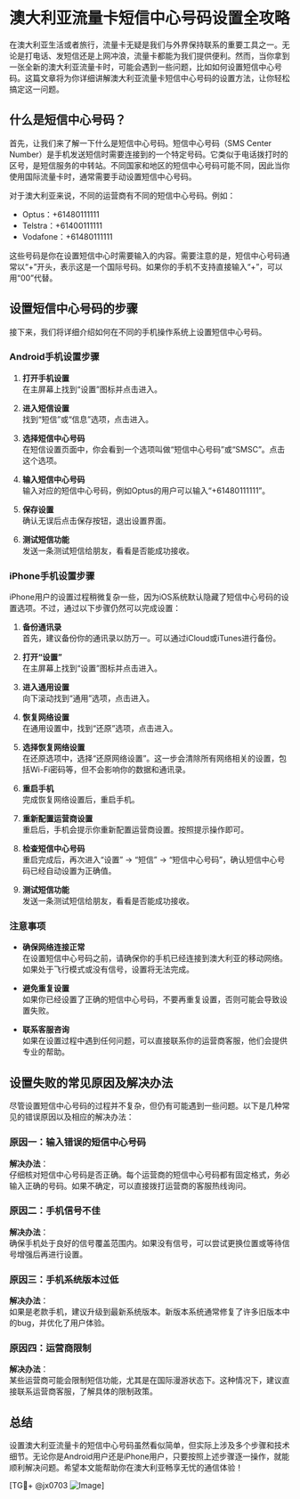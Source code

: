 # 澳大利亚流量卡短信中心号码设置全攻略

在澳大利亚生活或者旅行，流量卡无疑是我们与外界保持联系的重要工具之一。无论是打电话、发短信还是上网冲浪，流量卡都能为我们提供便利。然而，当你拿到一张全新的澳大利亚流量卡时，可能会遇到一些问题，比如如何设置短信中心号码。这篇文章将为你详细讲解澳大利亚流量卡短信中心号码的设置方法，让你轻松搞定这一问题。

## 什么是短信中心号码？

首先，让我们来了解一下什么是短信中心号码。短信中心号码（SMS Center Number）是手机发送短信时需要连接到的一个特定号码。它类似于电话拨打时的区号，是短信服务的中转站。不同国家和地区的短信中心号码可能不同，因此当你使用国际流量卡时，通常需要手动设置短信中心号码。

对于澳大利亚来说，不同的运营商有不同的短信中心号码。例如：

- Optus：+61480111111
- Telstra：+61400111111
- Vodafone：+61480111111

这些号码是你在设置短信中心时需要输入的内容。需要注意的是，短信中心号码通常以“+”开头，表示这是一个国际号码。如果你的手机不支持直接输入“+”，可以用“00”代替。

## 设置短信中心号码的步骤

接下来，我们将详细介绍如何在不同的手机操作系统上设置短信中心号码。

### Android手机设置步骤

1. **打开手机设置**  
   在主屏幕上找到“设置”图标并点击进入。

2. **进入短信设置**  
   找到“短信”或“信息”选项，点击进入。

3. **选择短信中心号码**  
   在短信设置页面中，你会看到一个选项叫做“短信中心号码”或“SMSC”。点击这个选项。

4. **输入短信中心号码**  
   输入对应的短信中心号码，例如Optus的用户可以输入“+61480111111”。

5. **保存设置**  
   确认无误后点击保存按钮，退出设置界面。

6. **测试短信功能**  
   发送一条测试短信给朋友，看看是否能成功接收。

### iPhone手机设置步骤

iPhone用户的设置过程稍微复杂一些，因为iOS系统默认隐藏了短信中心号码的设置选项。不过，通过以下步骤仍然可以完成设置：

1. **备份通讯录**  
   首先，建议备份你的通讯录以防万一。可以通过iCloud或iTunes进行备份。

2. **打开“设置”**  
   在主屏幕上找到“设置”图标并点击进入。

3. **进入通用设置**  
   向下滚动找到“通用”选项，点击进入。

4. **恢复网络设置**  
   在通用设置中，找到“还原”选项，点击进入。

5. **选择恢复网络设置**  
   在还原选项中，选择“还原网络设置”。这一步会清除所有网络相关的设置，包括Wi-Fi密码等，但不会影响你的数据和通讯录。

6. **重启手机**  
   完成恢复网络设置后，重启手机。

7. **重新配置运营商设置**  
   重启后，手机会提示你重新配置运营商设置。按照提示操作即可。

8. **检查短信中心号码**  
   重启完成后，再次进入“设置” -> “短信” -> “短信中心号码”，确认短信中心号码已经自动设置为正确值。

9. **测试短信功能**  
   发送一条测试短信给朋友，看看是否能成功接收。

### 注意事项

- **确保网络连接正常**  
  在设置短信中心号码之前，请确保你的手机已经连接到澳大利亚的移动网络。如果处于飞行模式或没有信号，设置将无法完成。

- **避免重复设置**  
  如果你已经设置了正确的短信中心号码，不要再重复设置，否则可能会导致设置失败。

- **联系客服咨询**  
  如果在设置过程中遇到任何问题，可以直接联系你的运营商客服，他们会提供专业的帮助。

## 设置失败的常见原因及解决办法

尽管设置短信中心号码的过程并不复杂，但仍有可能遇到一些问题。以下是几种常见的错误原因以及相应的解决办法：

### 原因一：输入错误的短信中心号码

**解决办法**：  
仔细核对短信中心号码是否正确。每个运营商的短信中心号码都有固定格式，务必输入正确的号码。如果不确定，可以直接拨打运营商的客服热线询问。

### 原因二：手机信号不佳

**解决办法**：  
确保手机处于良好的信号覆盖范围内。如果没有信号，可以尝试更换位置或等待信号增强后再进行设置。

### 原因三：手机系统版本过低

**解决办法**：  
如果是老款手机，建议升级到最新系统版本。新版本系统通常修复了许多旧版本中的bug，并优化了用户体验。

### 原因四：运营商限制

**解决办法**：  
某些运营商可能会限制短信功能，尤其是在国际漫游状态下。这种情况下，建议直接联系运营商客服，了解具体的限制政策。

## 总结

设置澳大利亚流量卡的短信中心号码虽然看似简单，但实际上涉及多个步骤和技术细节。无论你是Android用户还是iPhone用户，只要按照上述步骤逐一操作，就能顺利解决问题。希望本文能帮助你在澳大利亚畅享无忧的通信体验！

[TG💪+ @jx0703 ![Image](https://github.com/user-attachments/assets/dbca1d08-cadb-493c-b0ec-ad6f7a83f270)]